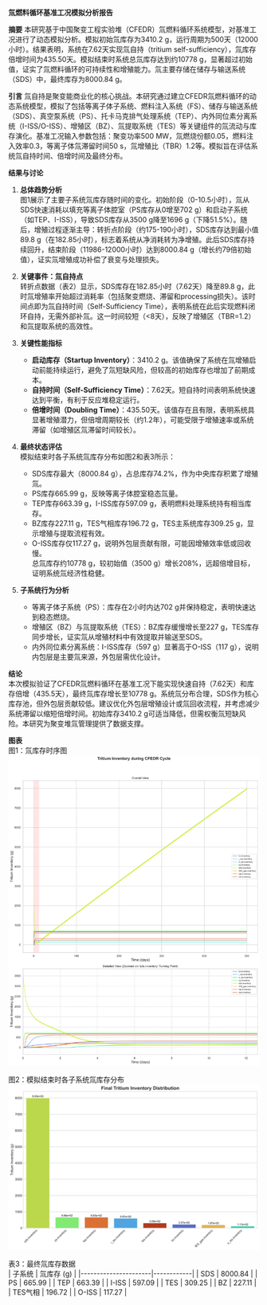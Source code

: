 **氚燃料循环基准工况模拟分析报告**

**摘要**
本研究基于中国聚变工程实验堆（CFEDR）氚燃料循环系统模型，对基准工况进行了动态模拟分析。模拟初始氚库存为3410.2 g，运行周期为500天（12000小时）。结果表明，系统在7.62天实现氚自持（tritium self-sufficiency），氚库存倍增时间为435.50天。模拟结束时系统总氚库存达到约10778 g，显著超过初始值，证实了氚燃料循环的可持续性和增殖能力。氚主要存储在储存与输送系统（SDS）中，最终库存为8000.84 g。

**引言**
氚自持是聚变能商业化的核心挑战。本研究通过建立CFEDR氚燃料循环的动态系统模型，模拟了包括等离子体子系统、燃料注入系统（FS）、储存与输送系统（SDS）、真空泵系统（PS）、托卡马克排气处理系统（TEP）、内外同位素分离系统（I-ISS/O-ISS）、增殖区（BZ）、氚提取系统（TES）等关键组件的氚流动与库存演化。基准工况输入参数包括：聚变功率500 MW，氚燃烧份额0.05，燃料注入效率0.3，等离子体氚滞留时间50 s，氚增殖比（TBR）1.2等。模拟旨在评估系统氚自持时间、倍增时间及最终分布。

**结果与讨论**

1. **总体趋势分析**  
   图1展示了主要子系统氚库存随时间的变化。初始阶段（0-10.5小时），氚从SDS快速消耗以填充等离子体腔室（PS库存从0增至702 g）和启动子系统（如TEP、I-ISS），导致SDS库存从3500 g降至1696 g（下降51.5%）。随后，增殖过程逐渐主导：转折点阶段（约175-190小时），SDS库存达到最小值89.8 g（在182.85小时），标志着系统从净消耗转为净增殖。此后SDS库存持续回升，结束阶段（11986-12000小时）达到8000.84 g（增长约79倍初始值），证实氚增殖成功补偿了衰变与处理损失。

2. **关键事件：氚自持点**  
   转折点数据（表2）显示，SDS库存在182.85小时（7.62天）降至89.8 g，此时氚增殖率开始超过消耗率（包括聚变燃烧、滞留和processing损失）。该时间点即为氚自持时间（Self-Sufficiency Time），表明系统在此后实现燃料闭环自持，无需外部补氚。这一时间较短（<8天），反映了增殖区（TBR=1.2）和氚提取系统的高效性。

3. **关键性能指标**  
   - **启动库存（Startup Inventory）**：3410.2 g。该值确保了系统在氚增殖启动前能持续运行，避免了氚短缺风险，但较高的初始库存也增加了前期成本。  
   - **自持时间（Self-Sufficiency Time）**：7.62天。短自持时间表明系统快速达到平衡，有利于反应堆稳定运行。  
   - **倍增时间（Doubling Time）**：435.50天。该值存在且有限，表明系统具显著增殖潜力，但倍增周期较长（约1.2年），可能受限于增殖速率或系统滞留（如增殖区氚滞留时间较长）。

4. **最终状态评估**  
   模拟结束时各子系统氚库存分布如图2和表3所示：  
   - SDS库存最大（8000.84 g），占总库存74.2%，作为中央库存积累了增殖氚。  
   - PS库存665.99 g，反映等离子体腔室稳态氚量。  
   - TEP库存663.39 g，I-ISS库存597.09 g，表明燃料处理系统持有相当库存。  
   - BZ库存227.11 g，TES气相库存196.72 g，TES主系统库存309.25 g，显示增殖与提取流程有效。  
   - O-ISS库存仅117.27 g，说明外包层贡献有限，可能因增殖效率低或回收慢。  
   总氚库存约10778 g，较初始值（3500 g）增长208%，远超倍增目标，证明系统氚经济性稳健。

5. **子系统行为分析**  
   - 等离子体子系统（PS）：库存在2小时内达702 g并保持稳定，表明快速达到稳态燃烧。  
   - 增殖区（BZ）与氚提取系统（TES）：BZ库存缓慢增长至227 g，TES库存同步增长，证实氚从增殖材料中有效提取并输送至SDS。  
   - 内外同位素分离系统：I-ISS库存（597 g）显著高于O-ISS（117 g），说明内包层是主要氚来源，外包层需优化设计。

**结论**  
本次模拟验证了CFEDR氚燃料循环在基准工况下能实现快速自持（7.62天）和库存倍增（435.5天），最终氚库存增长至10778 g。系统氚分布合理，SDS作为核心库存池，但外包层贡献较低。建议优化外包层增殖设计或氚回收流程，并考虑减少系统滞留以缩短倍增时间。初始库存3410.2 g可适当降低，但需权衡氚短缺风险。本研究为聚变堆氚管理提供了数据支撑。

**图表**  
图1：氚库存时序图  
![时序图](my_simulation_plot.svg)  

图2：模拟结束时各子系统氚库存分布  
![最终值条形图](final_values_bar_chart.svg)  

表3：最终氚库存数据  
| 子系统               | 氚库存 (g) |
|----------------------|------------|
| SDS                  | 8000.84    |
| PS                   | 665.99     |
| TEP                  | 663.39     |
| I-ISS                | 597.09     |
| TES                  | 309.25     |
| BZ                   | 227.11     |
| TES气相              | 196.72     |
| O-ISS                | 117.27     |